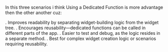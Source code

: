 In this three scenarios i think Using a Dedicated Function is more advantage then the other another cuz:

. Improves readability by separating widget-building logic from the widget tree.
. Encourages reusability—dedicated functions can be called in different parts of the app.
. Easier to test and debug, as the logic resides in a separate method.
. Best for complex widget creation logic or scenarios requiring reusability.    